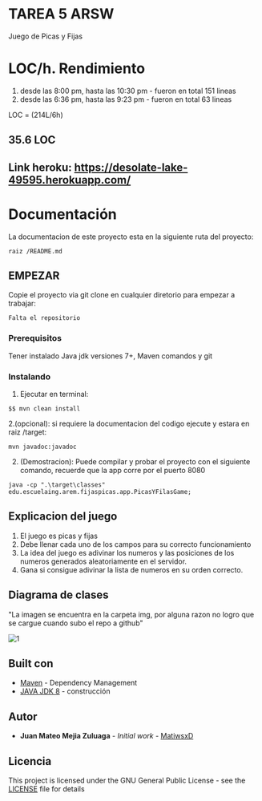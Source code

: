 # TAREA 5 ARSW 

Juego de Picas y Fijas
# LOC/h. Rendimiento

1. desde las 8:00 pm, hasta las 10:30 pm - fueron en total 151 lineas
2. desde las 6:36 pm, hasta las 9:23 pm - fueron en total 63 lineas


LOC = (214L/6h)

## 35.6 LOC

## Link heroku: https://desolate-lake-49595.herokuapp.com/

# Documentación

La documentacion de este proyecto esta en la siguiente ruta del proyecto:
```
raiz /README.md
```
## EMPEZAR

Copie el proyecto via git clone en cualquier diretorio para empezar a trabajar:
```
Falta el repositorio 
```

### Prerequisitos

Tener instalado Java jdk versiones 7+, Maven comandos y git

### Instalando

1. Ejecutar en terminal:

```
$$ mvn clean install
```
2.(opcional):
si requiere la documentacion del codigo ejecute y estara en raiz /target:

```
mvn javadoc:javadoc
```

2. (Demostracion):
   Puede compilar y probar el proyecto con el siguiente comando, recuerde que la app corre por el puerto 8080

```
java -cp ".\target\classes" edu.escuelaing.arem.fijaspicas.app.PicasYFilasGame;

```
## Explicacion del juego
1. El juego es picas y fijas
2. Debe llenar cada uno de los campos para su correcto funcionamiento 
3. La idea del juego es adivinar los numeros y las posiciones de los numeros generados aleatoriamente en el servidor.
4. Gana si consigue adivinar la lista de numeros en su orden correcto.

## Diagrama de clases
"La imagen se encuentra en la carpeta img, por alguna razon no logro que se cargue cuando subo el repo a github"

![1](https://user-images.githubusercontent.com/42101956/175193387-6de70ab7-3a79-498c-978f-268ed07bea4c.png)



## Built con

* [Maven](https://maven.apache.org/) - Dependency Management
* [JAVA JDK 8](http://www.oracle.com/technetwork/java/javase/overview/index.html) - construcción


## Autor

* **Juan Mateo Mejia Zuluaga** - *Initial work* - [MatiwsxD](https://github.com/MatiwsxD)


## Licencia

This project is licensed under the GNU General Public License - see the [LICENSE](LICENSE) file for details
